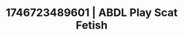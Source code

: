 ---
categories:
- Passionate kisses
- Sensual selfie
- AI-generated
- Glowing skin
- ASMR
- Shadow kink
- Cosplay
- Hands in hair
image: /assets/images/1746723489601.jpg
layout: post
seo:
  description: Featured content with premium ABDL Play, Scat Fetish. HD images available.
  keywords: ABDL Play, Scat Fetish
  og_image: /assets/images/1746723489601.jpg
  schema_type: VisualArtwork
tags:
- ABDL Play
- '#1746723489601'
- Scat Fetish
title: 1746723489601 | ABDL Play Scat Fetish
---